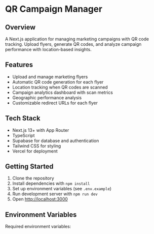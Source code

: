 # QR Campaign Manager

## Overview

A Next.js application for managing marketing campaigns with QR code tracking. Upload flyers, generate QR codes, and analyze campaign performance with location-based insights.

## Features

- Upload and manage marketing flyers
- Automatic QR code generation for each flyer
- Location tracking when QR codes are scanned
- Campaign analytics dashboard with scan metrics
- Geographic performance analysis
- Customizable redirect URLs for each flyer

## Tech Stack

- Next.js 13+ with App Router
- TypeScript
- Supabase for database and authentication
- Tailwind CSS for styling
- Vercel for deployment

## Getting Started

1. Clone the repository
2. Install dependencies with `npm install`
3. Set up environment variables (see `.env.example`)
4. Run development server with `npm run dev`
5. Open [http://localhost:3000](http://localhost:3000)

## Environment Variables

Required environment variables:
